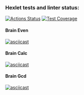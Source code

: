 ### Hexlet tests and linter status:
[![Actions Status](https://github.com/dark7lord/php-project-45/actions/workflows/hexlet-check.yml/badge.svg)](https://github.com/dark7lord/php-project-45/actions)
[![Test Coverage](https://api.codeclimate.com/v1/badges/d8a971149d1d08241e59/test_coverage)](https://codeclimate.com/github/dark7lord/php-project-45/test_coverage)

#### Brain Even
[![asciicast](https://asciinema.org/a/du93oFwRtUf8Ir6ZQGuTlXaFm.svg)](https://asciinema.org/a/du93oFwRtUf8Ir6ZQGuTlXaFm)

#### Brain Calc
[![asciicast](https://asciinema.org/a/xAJpACxQgn2HEDBWKQ9139BCt.svg)](https://asciinema.org/a/xAJpACxQgn2HEDBWKQ9139BCt)

#### Brain Gcd
[![asciicast](https://asciinema.org/a/on4zTUVE9vmK0dbbpa2t9Rf9r.svg)](https://asciinema.org/a/on4zTUVE9vmK0dbbpa2t9Rf9r)